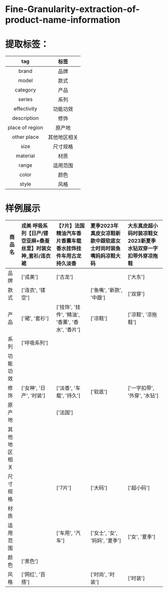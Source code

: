 # Fine-Granularity-extraction-of-product-name-information
# 提取标签：

| tag             | 标签         |
|:---------------:|:------------:|
| brand           | 品牌         |
| model           | 款式         |
| category        | 产品         |
| series          | 系列         |
| effectivity     | 功能功效     |
| description     | 修饰         |
| place of region | 原产地       |
| other place     | 其他地区相关 |
| size            | 尺寸规格     |
| material        | 材质         |
| range           | 适用范围     |
| color           | 颜色         |
| style           | 风格         |


# 样例展示
    
| 商品名       | 戎美 呼吸系列【日产/镂空亚麻+桑蚕丝里】时装女神_套衫/连衣裙 | 【7片】法国精油汽车香片香薰车载香水挂饰挂件车用古龙持久淡香 | 夏季2023年真皮女凉鞋新款中跟软底女士时尚时装鱼嘴妈妈凉鞋大码 | 大东真皮超小码时装凉鞋女2023新夏季水钻双穿一字扣带外穿凉拖鞋 |
|--------------|:----------------------------------------------------------|:----------------------------------------------------------|:-------------------------------------------------------------|:------------------------------------------------------------|
| 品牌         | ['戎美']                                                  | ['古龙']                                                  |                                                              | ['大东']                                                    |
| 款式         | ['连衣', '镂空']                                          |                                                           | ['鱼嘴', '新款', '中跟']                                     | ['双穿']                                                    |
| 产品         | ['裙', '套衫']                                            | ['挂饰', '挂件', '精油', '香薰', '香水', '香片']          | ['凉鞋']                                                     | ['凉鞋', '凉拖鞋']                                          |
| 系列         | ['呼吸系列']                                              |                                                           |                                                              |                                                             |
| 功能功效     |                                                           |                                                           |                                                              |                                                             |
| 修饰         | ['女神', '日产', '时装']                                  | ['淡香', '车载', '持久']                                  | ['软底']                                                     | ['一字扣带', '外穿', '水钻']                                 |
| 原产地       |                                                           | ['法国']                                                  |                                                              |                                                             |
| 其他地区相关 |                                                           |                                                           |                                                              |                                                             |
| 尺寸规格     |                                                           | ['7片']                                                   | ['大码']                                                     | ['超小码']                                                  |
| 材质         |                                                           |                                                           |                                                              |                                                             |
| 适用范围     |                                                           | ['车用', '汽车']                                          | ['女士', '女', '妈妈', '夏季']                               | ['女', '夏季']                                              |
| 颜色         | ['黑色']                                                  |                                                           |                                                              |                                                             |
| 风格         | ['网红', '百搭']                                          |                                                           | ['时尚', '时装']                                             | ['时装']                                                    |


    

